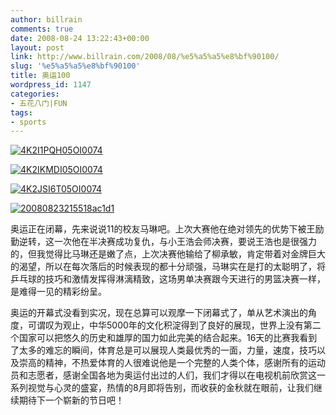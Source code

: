 ```yaml
---
author: billrain
comments: true
date: 2008-08-24 13:22:43+00:00
layout: post
link: http://www.billrain.com/2008/08/%e5%a5%a5%e8%bf%90100/
slug: '%e5%a5%a5%e8%bf%90100'
title: 奥运100
wordpress_id: 1147
categories:
- 五花八门|FUN
tags:
- sports
---
```


[![4K2I1PQH05OI0074](http://www.billrain.com/wp-content/uploads/2008/08/4k2i1pqh05oi0074-thumb.jpg)](http://www.billrain.com/wp-content/uploads/2008/08/4k2i1pqh05oi0074.jpg)

[![4K2IKMDI05OI0074](http://www.billrain.com/wp-content/uploads/2008/08/4k2ikmdi05oi0074-thumb.jpg)](http://www.billrain.com/wp-content/uploads/2008/08/4k2ikmdi05oi0074.jpg)

[![4K2JSI6T05OI0074](http://www.billrain.com/wp-content/uploads/2008/08/4k2jsi6t05oi0074-thumb.jpg)](http://www.billrain.com/wp-content/uploads/2008/08/4k2jsi6t05oi0074.jpg)

[![20080823215518ac1d1](http://www.billrain.com/wp-content/uploads/2008/08/20080823215518ac1d1-thumb.jpg)](http://www.billrain.com/wp-content/uploads/2008/08/20080823215518ac1d1.jpg)

奥运正在闭幕，先来说说11的校友马琳吧。上次大赛他在绝对领先的优势下被王励勤逆转，这一次他在半决赛成功复仇，与小王浩会师决赛，要说王浩也是很强力的，但我觉得比马琳还是嫩了点，上次决赛他输给了柳承敏，肯定带着对金牌巨大的渴望，所以在每次落后的时候表现的都十分顽强，马琳实在是打的太聪明了，将乒乓球的技巧和激情发挥得淋漓精致，这场男单决赛跟今天进行的男篮决赛一样，是难得一见的精彩纷呈。

奥运的开幕式没看到实况，现在总算可以观摩一下闭幕式了，单从艺术演出的角度，可谓叹为观止，中华5000年的文化积淀得到了良好的展现，世界上没有第二个国家可以把悠久的历史和雄厚的国力如此完美的结合起来。16天的比赛我看到了太多的难忘的瞬间，体育总是可以展现人类最优秀的一面，力量，速度，技巧以及崇高的精神，不热爱体育的人很难说他是一个完整的人类个体，感谢所有的运动员和志愿者，感谢全国各地为奥运付出过的人们，我们才得以在电视机前欣赏这一系列视觉与心灵的盛宴，热情的8月即将告别，而收获的金秋就在眼前，让我们继续期待下一个崭新的节日吧！
